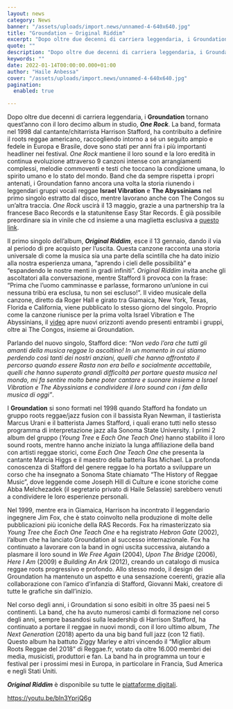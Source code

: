 ```yaml
---
layout: news
category: News
banner: "/assets/uploads/import.news/unnamed-4-640x640.jpg"
title: "Groundation – Original Riddim"
excerpt: "Dopo oltre due decenni di carriera leggendaria, i Groundation tornano quest’anno con il loro decimo album in studio, One Rock. La band, formata nel 1998 dal cantante/chitarrista Harrison Stafford, ha contribuito a definire il roots reggae americano, raccogliendo intorno a sé un seguito ampio e fedele in Europa e Brasile, dove sono stati per anni fra i più [&hellip"
quote: ""
description: "Dopo oltre due decenni di carriera leggendaria, i Groundation tornano quest’anno con il loro decimo album in studio, One Rock. La band, formata nel 1998 dal cantante/chitarrista Harrison Stafford, ha contribuito a definire il roots reggae americano, raccogliendo intorno a sé un seguito ampio e fedele in Europa e Brasile, dove sono stati per anni fra i più [&hellip"
keywords: ""
date: 2022-01-14T00:00:00.000+01:00
author: "Haile Anbessa"
cover: "/assets/uploads/import.news/unnamed-4-640x640.jpg"
pagination:
  enabled: true

---
```


Dopo oltre due decenni di carriera leggendaria, i **Groundation** tornano quest’anno con il loro decimo album in studio, _**One Rock**_. La band, formata nel 1998 dal cantante/chitarrista Harrison Stafford, ha contribuito a definire il roots reggae americano, raccogliendo intorno a sé un seguito ampio e fedele in Europa e Brasile, dove sono stati per anni fra i più importanti headliner nei festival. _One Rock_ mantiene il loro sound e la loro eredità in continua evoluzione attraverso 9 canzoni intense con arrangiamenti complessi, melodie commoventi e testi che toccano la condizione umana, lo spirito umano e lo stato del mondo. Band che da sempre rispetta i propri antenati, i Groundation fanno ancora una volta la storia riunendo i leggendari gruppi vocali reggae **Israel Vibration** e **The Abyssinians** nel primo singolo estratto dal disco, mentre lavorano anche con The Congos su un’altra traccia. _One Rock_ uscirà il 13 maggio, grazie a una partnership tra la francese Baco Records e la statunitense Easy Star Records. È già possibile preordinare sia in vinile che cd insieme a una maglietta esclusiva a [questo link](https://runitagency.us3.list-manage.com/track/click?u=d1ce25b5e360c3df7324cc026&id=8575433ad5&e=b28fcd7e48).

Il primo singolo dell’album, _**Original Riddim**_, esce il 13 gennaio, dando il via al periodo di pre acquisto per l’uscita. Questa canzone racconta una storia universale di come la musica sia una parte della scintilla che ha dato inizio alla nostra esperienza umana, “aprendo i cieli delle possibilità” e “espandendo le nostre menti in gradi infiniti”. _Original Riddim_ invita anche gli ascoltatori alla conversazione, mentre Stafford li provoca con la frase: “Prima che l’uomo camminasse e parlasse, formarono un’unione in cui nessuna tribù era esclusa, tu non sei escluso!”. Il video musicale della canzone, diretto da Roger Hall e girato tra Giamaica, New York, Texas, Florida e California, viene pubblicato lo stesso giorno del singolo. Proprio come la canzone riunisce per la prima volta Israel Vibration e The Abyssinians, il [video](https://runitagency.us3.list-manage.com/track/click?u=d1ce25b5e360c3df7324cc026&id=755e78f6cf&e=b28fcd7e48) apre nuovi orizzonti avendo presenti entrambi i gruppi, oltre ai The Congos, insieme ai Groundation.

Parlando del nuovo singolo, Stafford dice: _“Non vedo l’ora che tutti gli amanti della musica reggae lo ascoltino! In un momento in cui stiamo perdendo così tanti dei nostri anziani, quelli che hanno affrontato il percorso quando essere Rasta non era bello e socialmente accettabile, quelli che hanno superato grandi difficoltà per portare questa musica nel mondo, mi fa sentire molto bene poter cantare e suonare insieme a Israel Vibration e The Abyssinians e condividere il loro sound con i fan della musica di oggi”_.

I **Groundation** si sono formati nel 1998 quando Stafford ha fondato un gruppo roots reggae/jazz fusion con il bassista Ryan Newman, il tastierista Marcus Urani e il batterista James Stafford, i quali erano tutti nello stesso programma di interpretazione jazz alla Sonoma State University. I primi 2 album del gruppo (_Young Tree_ e _Each One Teach One_) hanno stabilito il loro sound roots, mentre hanno anche iniziato la lunga affiliazione della band con artisti reggae storici, come _Each One Teach One_ che presenta la cantante Marcia Higgs e il maestro della batteria Ras Michael. La profonda conoscenza di Stafford del genere reggae lo ha portato a sviluppare un corso che ha insegnato a Sonoma State chiamato “The History of Reggae Music”, dove leggende come Joseph Hill di Culture e icone storiche come Abba Melchezadek (il segretario privato di Haile Selassie) sarebbero venuti a condividere le loro esperienze personali.

Nel 1999, mentre era in Giamaica, Harrison ha incontrato il leggendario ingegnere Jim Fox, che è stato coinvolto nella produzione di molte delle pubblicazioni più iconiche della RAS Records. Fox ha rimasterizzato sia _Young Tree_ che _Each One Teach One_ e ha registrato _Hebron Gate_ (2002), l’album che ha lanciato Groundation al successo internazionale. Fox ha continuato a lavorare con la band in ogni uscita successiva, aiutando a plasmare il loro sound in _We Free Again_ (2004), _Upon The Bridge_ (2006), _Here I Am_ (2009) e _Building An Ark_ (2012), creando un catalogo di musica reggae roots progressivo e profondo. Allo stesso modo, il design dei Groundation ha mantenuto un aspetto e una sensazione coerenti, grazie alla collaborazione con l’amico d’infanzia di Stafford, Giovanni Maki, creatore di tutte le grafiche sin dall’inizio.

Nel corso degli anni, i Groundation si sono esibiti in oltre 35 paesi nei 5 continenti. La band, che ha avuto numerosi cambi di formazione nel corso degli anni, sempre basandosi sulla leadership di Harrison Stafford, ha continuato a portare il reggae in nuovi mondi, con il loro ultimo album, _The Next Generation_ (2018) aperto da una big band full jazz (con 12 fiati). Questo album ha battuto Ziggy Marley e altri vincendo il “Miglior album Roots Reggae del 2018” di Reggae.fr, votato da oltre 16.000 membri dei media, musicisti, produttori e fan. La band ha in programma un tour e festival per i prossimi mesi in Europa, in particolare in Francia, Sud America e negli Stati Uniti.

_**Original Riddim**_ è disponibile su tutte le [piattaforme digitali](https://runitagency.us3.list-manage.com/track/click?u=d1ce25b5e360c3df7324cc026&id=ea1900842f&e=b28fcd7e48).

https://youtu.be/bln3YprjQ6g